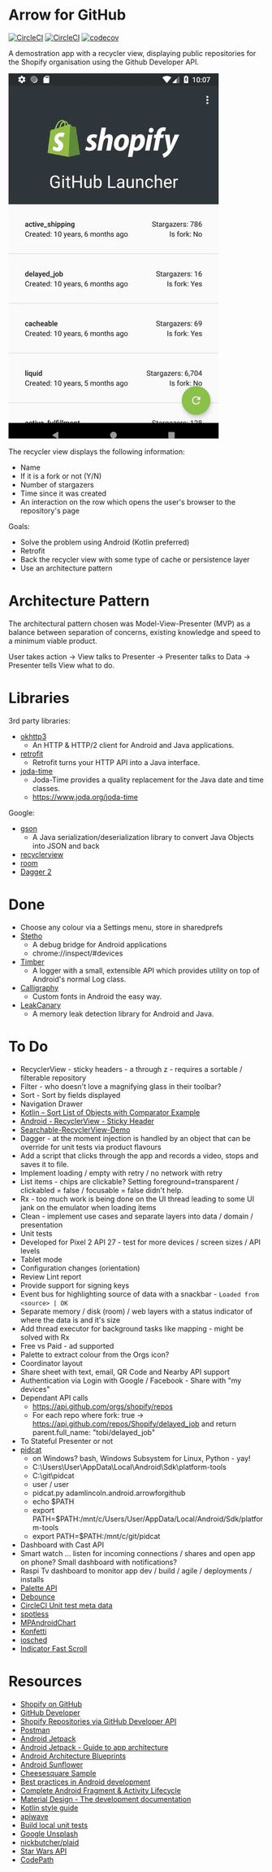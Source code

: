 # Arrow for GitHub

[![CircleCI](https://circleci.com/gh/adam-lincoln/android.arrowforgithub/tree/develop.svg?style=svg)](https://circleci.com/gh/adam-lincoln/android.arrowforgithub/tree/develop)
[![CircleCI](https://circleci.com/gh/adam-lincoln/android.arrowforgithub/tree/develop.svg?style=shield)](https://circleci.com/gh/adam-lincoln/android.arrowforgithub/tree/develop)
[![codecov](https://codecov.io/gh/adam-lincoln/android.arrowforgithub/branch/develop/graph/badge.svg)](https://codecov.io/gh/adam-lincoln/android.arrowforgithub)

A demostration app with a recycler view, displaying public repositories for the Shopify organisation using the Github Developer API.

![](intro.gif)

The recycler view displays the following information:

* Name
* If it is a fork or not (Y/N)
* Number of stargazers
* Time since it was created
* An interaction on the row which opens the user's browser to the repository's page

Goals:

* Solve the problem using Android (Kotlin preferred)
* Retrofit
* Back the recycler view with some type of cache or persistence layer
* Use an architecture pattern

# Architecture Pattern

The architectural pattern chosen was Model-View-Presenter (MVP) as a balance between separation of concerns, existing knowledge and speed to a minimum viable product.

User takes action -> View talks to Presenter -> Presenter talks to Data -> Presenter tells View what to do.

# Libraries

3rd party libraries:

* [okhttp3](http://square.github.io/okhttp)
    * An HTTP & HTTP/2 client for Android and Java applications.
* [retrofit](https://square.github.io/retrofit)
    * Retrofit turns your HTTP API into a Java interface.
* [joda-time](https://github.com/JodaOrg/joda-time)
    * Joda-Time provides a quality replacement for the Java date and time classes.
    * https://www.joda.org/joda-time

Google:

* [gson](https://github.com/google/gson)
    * A Java serialization/deserialization library to convert Java Objects into JSON and back
* [recyclerview](https://developer.android.com/guide/topics/ui/layout/recyclerview)
* [room](https://developer.android.com/topic/libraries/architecture/room)
* [Dagger 2](https://github.com/google/dagger)

# Done

* Choose any colour via a Settings menu, store in sharedprefs
* [Stetho](http://facebook.github.io/stetho)
    * A debug bridge for Android applications
    * chrome://inspect/#devices
* [Timber](https://github.com/JakeWharton/timber)
    * A logger with a small, extensible API which provides utility on top of Android's normal Log class.
* [Calligraphy](https://github.com/InflationX/Calligraphy)
    * Custom fonts in Android the easy way.
* [LeakCanary](https://github.com/square/leakcanary)
    * A memory leak detection library for Android and Java.

# To Do

* RecyclerView - sticky headers - a through z - requires a sortable / filterable repository
* Filter - who doesn't love a magnifying glass in their toolbar?
* Sort - Sort by fields displayed
* Navigation Drawer
* [Kotlin – Sort List of Objects with Comparator Example](http://kotlination.com/kotlin/kotlin-sort-list-of-objects-with-comparator-example)
* [Android - RecyclerView - Sticky Header](https://gist.github.com/saber-solooki/edeb57be63d2a60ef551676067c66c71)
* [Searchable-RecyclerView-Demo](https://github.com/Wrdlbrnft/Searchable-RecyclerView-Demo)
* Dagger - at the moment injection is handled by an object that can be override for unit tests via product flavours
* Add a script that clicks through the app and records a video, stops and saves it to file.
* Implement loading / empty with retry / no network with retry
* List items - chips are clickable?  Setting foreground=transparent / clickabled = false / focusable = false didn't help.
* Rx - too much work is being done on the UI thread leading to some UI jank on the emulator when loading items
* Clean - implement use cases and separate layers into data / domain / presentation
* Unit tests
* Developed for Pixel 2 API 27 - test for more devices / screen sizes / API levels
* Tablet mode
* Configuration changes (orientation)
* Review Lint report
* Provide support for signing keys
* Event bus for highlighting source of data with a snackbar - `Loaded from <source> | OK`
* Separate memory / disk (room) / web layers with a status indicator of where the data is and it's size
* Add thread executor for background tasks like mapping - might be solved with Rx
* Free vs Paid - ad supported
* Palette to extract colour from the Orgs icon?
* Coordinator layout
* Share sheet with text, email, QR Code and Nearby API support
* Authentication via Login with Google / Facebook - Share with "my devices"
* Dependant API calls
    * https://api.github.com/orgs/shopify/repos
    * For each repo where fork: true -> https://api.github.com/repos/Shopify/delayed_job and return parent.full_name: "tobi/delayed_job"
* To Stateful Presenter or not
* [pidcat](https://github.com/JakeWharton/pidcat)
    * on Windows? bash, Windows Subsystem for Linux, Python - yay!
    * C:\Users\User\AppData\Local\Android\Sdk\platform-tools
    * C:\git\pidcat
    * user / user
    * pidcat.py adamlincoln.android.arrowforgithub
    * echo $PATH
    * export PATH=$PATH:/mnt/c/Users/User/AppData/Local/Android/Sdk/platform-tools
    * export PATH=$PATH:/mnt/c/git/pidcat
* Dashboard with Cast API
* Smart watch ... listen for incoming connections / shares and open app on phone?  Small dashboard with notifications?
* Raspi Tv dashboard to monitor app dev / build / agile / deployments / installs
* [Palette API](https://developer.android.com/training/material/palette-colors)
* [Debounce](https://stackoverflow.com/questions/16534369/avoid-button-multiple-rapid-clicks)
* [CircleCI Unit test meta data](https://circleci.com/docs/2.0/collect-test-data/?mkt_tok=eyJpIjoiTUdKaE1EZzBNalUwWVROaCIsInQiOiJmS3dOSmd0S2QrVkpVbFlQbGdjb2MzV2tTaEg0U1FiTGxCNHhDNFR4OGlLbklYRnF0T3NtNEg1b1FaYVVcL2RyRWExZkZPOE5OelN5amx4UkpEbDBzNVZFUGo4NUlFY1FybXJjVmpHUzdteHY5UUVNWWNOdEN1RnFEMnk0bW83bXIifQ%3D%3D#gradle-junit-test-results)
* [spotless](https://github.com/diffplug/spotless)
* [MPAndroidChart](https://github.com/PhilJay/MPAndroidChart)
* [Konfetti](https://github.com/DanielMartinus/Konfetti)
* [iosched](https://github.com/google/iosched)
* [Indicator Fast Scroll](https://github.com/reddit/IndicatorFastScroll)

# Resources

* [Shopify on GitHub](https://github.com/Shopify)
* [GitHub Developer](https://developer.github.com)
* [Shopify Repositories via GitHub Developer API](https://api.github.com/orgs/shopify/repos)
* [Postman](https://www.getpostman.com/)
* [Android Jetpack](https://developer.android.com/jetpack/)
* [Android Jetpack - Guide to app architecture](https://developer.android.com/jetpack/docs/guide)
* [Android Architecture Blueprints](https://github.com/googlesamples/android-architecture)
* [Android Sunflower](https://github.com/googlesamples/android-sunflower)
* [Cheesesquare Sample](https://github.com/chrisbanes/cheesesquare)
* [Best practices in Android development](https://github.com/futurice/android-best-practices)
* [Complete Android Fragment & Activity Lifecycle](https://github.com/xxv/android-lifecycle)
* [Material Design - The development documentation](https://materialdoc.com/)
* [Kotlin style guide](https://developer.android.com/kotlin/style-guide)
* [apiwave](http://apiwave.com/java/api/junit.framework.Assert)
* [Build local unit tests](https://developer.android.com/training/testing/unit-testing/local-unit-tests)
* [Google Unsplash](https://github.com/googlesamples/android-unsplash)
* [nickbutcher/plaid](https://github.com/nickbutcher/plaid)
* [Star Wars API](https://swapi.co/)
* [CodePath](https://guides.codepath.com/android)
